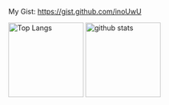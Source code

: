 My Gist: https://gist.github.com/inoUwU
<p align="left"> 
  <img alt="Top Langs" height="150px" src="git-hub-readme-stats-clone-sepia.vercel.app/api/top-langs/?username=inoUwU&theme=onedark&count_private=true&show_icons=true" />
  <img alt="github stats" height="150px" src="git-hub-readme-stats-clone-sepia.vercel.app/api?username=inoUwU&theme=onedark&count_private=true&show_icons=true" />
</p>
